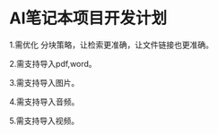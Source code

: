 # AI笔记本项目开发计划

1.需优化 分块策略，让检索更准确，让文件链接也更准确。

2.需支持导入pdf,word。

3.需支持导入图片。

4.需支持导入音频。

5.需支持导入视频。


